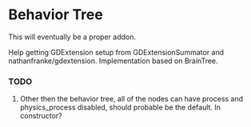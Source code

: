 # Behavior Tree

This will eventually be a proper addon.

Help getting GDExtension setup from GDExtensionSummator and nathanfranke/gdextension.
Implementation based on BrainTree.



### TODO 

1.  Other then the behavior tree, all of the nodes can have process and physics_process disabled, should probable be the default.  In constructor?